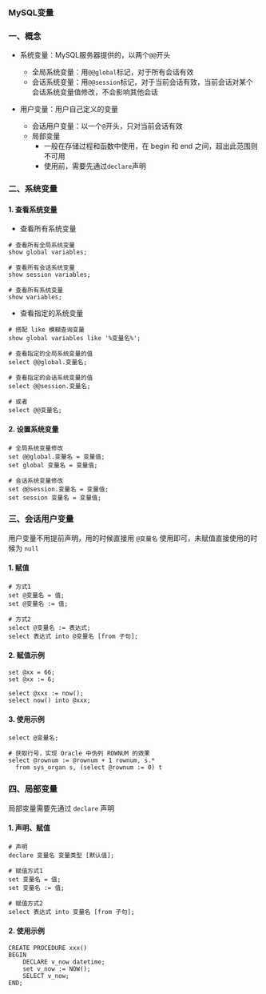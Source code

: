 ### MySQL变量
### 一、概念
* 系统变量：MySQL服务器提供的，以两个`@@`开头
  * 全局系统变量：用`@@global`标记，对于所有会话有效
  * 会话系统变量：用`@@session`标记，对于当前会话有效，当前会话对某个会话系统变量值修改，不会影响其他会话
  
* 用户变量：用户自己定义的变量
  * 会话用户变量：以一个`@`开头，只对当前会话有效
  * 局部变量
    * 一般在存储过程和函数中使用，在 begin 和 end 之间，超出此范围则不可用
    * 使用前，需要先通过`declare`声明


### 二、系统变量
#### 1. 查看系统变量
* 查看所有系统变量

```
# 查看所有全局系统变量 
show global variables;

# 查看所有会话系统变量
show session variables; 

# 查看所有系统变量
show variables;
```

* 查看指定的系统变量

```
# 搭配 like 模糊查询变量
show global variables like '%变量名%';

# 查看指定的全局系统变量的值
select @@global.变量名;

# 查看指定的会话系统变量的值
select @@session.变量名;

# 或者
select @@变量名;
```


#### 2. 设置系统变量
```
# 全局系统变量修改 
set @@global.变量名 = 变量值; 
set global 变量名 = 变量值; 

# 会话系统变量修改 
set @@session.变量名 = 变量值; 
set session 变量名 = 变量值; 
```



### 三、会话用户变量
用户变量不用提前声明，用的时候直接用 `@变量名` 使用即可，未赋值直接使用的时候为 `null`

#### 1. 赋值
```
# 方式1 
set @变量名 = 值; 
set @变量名 := 值; 

# 方式2 
select @变量名 := 表达式; 
select 表达式 into @变量名 [from 子句];
```

#### 2. 赋值示例
```
set @xx = 66;
set @xx := 6;

select @xxx := now();
select now() into @xxx;
```

#### 3. 使用示例
```
select @变量名;

# 获取行号，实现 Oracle 中伪列 ROWNUM 的效果
select @rownum := @rownum + 1 rownum, s.*
  from sys_organ s, (select @rownum := 0) t
```


### 四、局部变量
局部变量需要先通过 `declare` 声明
#### 1. 声明、赋值
```
# 声明
declare 变量名 变量类型 [默认值];

# 赋值方式1 
set 变量名 = 值; 
set 变量名 := 值; 

# 赋值方式2 
select 表达式 into 变量名 [from 子句];
```

#### 2. 使用示例
```
CREATE PROCEDURE xxx()
BEGIN
    DECLARE v_now datetime;
    set v_now := NOW();
    SELECT v_now;
END;
```
